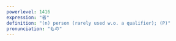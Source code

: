 ```yaml
---
powerlevel: 1416
expression: "者"
definition: "(n) person (rarely used w.o. a qualifier); (P)"
pronunciation: "もの"
---
```


